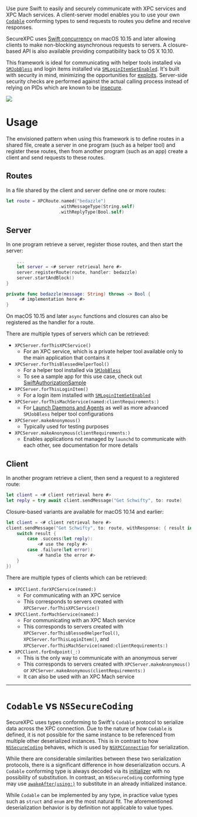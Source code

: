 Use pure Swift to easily and securely communicate with XPC services and XPC Mach services. A client-server model 
enables you to use your own [`Codable`](https://developer.apple.com/documentation/swift/codable) conforming types to
send requests to routes you define and receive responses. 

SecureXPC uses [Swift concurrency](https://docs.swift.org/swift-book/LanguageGuide/Concurrency.html) on macOS 10.15 and
later allowing clients to make non-blocking asynchronous requests to servers. A closure-based API is also available
providing compatibility back to OS X 10.10.

This framework is ideal for communicating with helper tools installed via 
[`SMJobBless`](https://developer.apple.com/documentation/servicemanagement/1431078-smjobbless) and login items installed
via
[`SMLoginItemSetEnabled`](https://developer.apple.com/documentation/servicemanagement/1501557-smloginitemsetenabled).
It's built with security in mind, minimizing the opportunities for 
[exploits](https://objectivebythesea.com/v3/talks/OBTS_v3_wReguła.pdf). Server-side security checks are performed
against the actual calling process instead of relying on PIDs which are known to be
[insecure](https://saelo.github.io/presentations/warcon18_dont_trust_the_pid.pdf).

[![](https://img.shields.io/endpoint?url=https%3A%2F%2Fswiftpackageindex.com%2Fapi%2Fpackages%2Ftrilemma-dev%2FSecureXPC%2Fbadge%3Ftype%3Dswift-versions)](https://swiftpackageindex.com/trilemma-dev/SecureXPC)

# Usage
The envisioned pattern when using this framework is to define routes in a shared file, create a server in one program
(such as a helper tool) and register these routes, then from another program (such as an app) create a client and send
requests to these routes.

## Routes
In a file shared by the client and server define one or more routes:
```swift
let route = XPCRoute.named("bedazzle")
                    .withMessageType(String.self)
                    .withReplyType(Bool.self)
```

## Server
In one program retrieve a server, register those routes, and then start the server:
```swift
    ...
    let server = <# server retrieval here #>
    server.registerRoute(route, handler: bedazzle)
    server.startAndBlock()
}

private func bedazzle(message: String) throws -> Bool {
     <# implementation here #>
}
```

On macOS 10.15 and later `async` functions and closures can also be registered as the handler for a route.

There are multiple types of servers which can be retrieved:
 - `XPCServer.forThisXPCService()`
     - For an XPC service, which is a private helper tool available only to the main application that contains it
 - `XPCServer.forThisBlessedHelperTool()`
     - For a helper tool installed via
       [`SMJobBless`](https://developer.apple.com/documentation/servicemanagement/1431078-smjobbless)
     - To see a sample app for this use case, check out
       [SwiftAuthorizationSample](https://github.com/trilemma-dev/SwiftAuthorizationSample)
 - `XPCServer.forThisLoginItem()`
     - For a login item installed with
       [`SMLoginItemSetEnabled`](https://developer.apple.com/documentation/servicemanagement/1501557-smloginitemsetenabled)
 - `XPCServer.forThisMachService(named:clientRequirements:)`
     - For
       [Launch Daemons and Agents](https://developer.apple.com/library/archive/documentation/MacOSX/Conceptual/BPSystemStartup/Chapters/CreatingLaunchdJobs.html)
       as well as more advanced `SMJobBless` helper tool configurations
 - `XPCServer.makeAnonymous()`
     - Typically used for testing purposes
 - `XPCServer.makeAnonymous(clientRequirements:)`
     - Enables applications not managed by `launchd` to communicate with each other, see documentation for more details

## Client
In another program retrieve a client, then send a request to a registered route:
```swift
let client = <# client retrieval here #>
let reply = try await client.sendMessage("Get Schwifty", to: route)
```

Closure-based variants are available for macOS 10.14 and earlier:
```swift
let client = <# client retrieval here #>
client.sendMessage("Get Schwifty", to: route, withResponse: { result in
    switch result {
        case .success(let reply):
            <# use the reply #>
        case .failure(let error):
            <# handle the error #>
    }
})
```

There are multiple types of clients which can be retrieved:
 - `XPCClient.forXPCService(named:)`
     - For communicating with an XPC service
     - This corresponds to servers created with `XPCServer.forThisXPCService()`
 - `XPCClient.forMachService(named:)`
     - For communicating with an XPC Mach service
     - This corresponds to servers created with `XPCServer.forThisBlessedHelperTool()`,
       `XPCServer.forThisLoginItem()`, and
       `XPCServer.forThisMachService(named:clientRequirements:)`
 - `XPCClient.forEndpoint(_:)`
    - This is the only way to communicate with an anonymous server
    - This corresponds to servers created with `XPCServer.makeAnonymous()` or
      `XPCServer.makeAnonymous(clientRequirements:)`
    - It can also be used with an XPC Mach service

---

# `Codable` vs `NSSecureCoding`
SecureXPC uses types conforming to Swift's `Codable` protocol to serialize data across the XPC connection. Due to the
nature of how `Codable` is defined, it is not possible for the same instance to be referenced from multiple other
deserialized instances. This is in contrast to how
[`NSSecureCoding`](https://developer.apple.com/documentation/foundation/nssecurecoding) behaves, which is used by
[`NSXPCConnection`](https://developer.apple.com/documentation/foundation/nsxpcconnection) for serialization.

While there are considerable similarities between these two serialization protocols, there is a significant difference
in how deserialization occurs. A `Codable` conforming type is always decoded via its
[initializer](https://developer.apple.com/documentation/swift/decodable/2894081-init) with no possibility of
substitution. In contrast, an `NSSecureCoding` conforming type may use
[`awakeAfter(using:)`](https://developer.apple.com/documentation/objectivec/nsobject/1417074-awakeafter) to substitute
in an already initialized instance.

While `Codable` can be implemented by any type, in practice value types such as `struct` and `enum` are the most natural
fit. The aforementioned deserialization behavior is by definition not applicable to value types.
